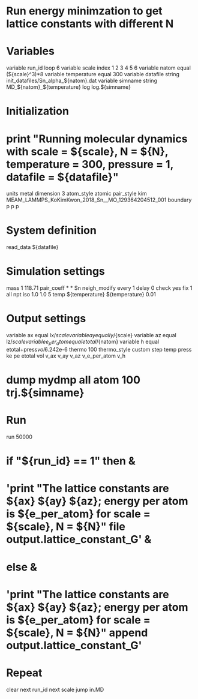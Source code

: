 # Run energy minimzation to get lattice constants with different N

# Variables
variable run_id loop 6
variable scale index 1 2 3 4 5 6 
variable natom equal (${scale}^3)*8
variable temperature equal 300
variable datafile string init_datafiles/Sn_alpha_${natom}.dat
variable simname string MD_${natom}_${temperature}
log log.${simname}

# Initialization
# print "Running molecular dynamics with scale = ${scale}, N = ${N}, temperature = 300, pressure = 1, datafile = ${datafile}"
units metal
dimension 3
atom_style atomic
pair_style kim MEAM_LAMMPS_KoKimKwon_2018_Sn__MO_129364204512_001
boundary p p p

# System definition
read_data ${datafile}

# Simulation settings
mass 1 118.71
pair_coeff * * Sn
neigh_modify every 1 delay 0 check yes
fix 1 all npt iso 1.0 1.0 5 temp ${temperature} ${temperature} 0.01

# Output settings
variable ax equal lx/${scale}
variable ay equal ly/${scale}
variable az equal lz/${scale}
variable e_per_atom equal etotal/${natom}
variable h equal etotal+press*vol*6.242e-6
thermo 100
thermo_style custom step temp press ke pe etotal vol v_ax v_ay v_az v_e_per_atom v_h
# dump mydmp all atom 100 trj.${simname}

# Run
run 50000
# if "${run_id} == 1" then &
# 'print "The lattice constants are ${ax} ${ay} ${az}; energy per atom is ${e_per_atom} for scale = ${scale}, N = ${N}" file output.lattice_constant_G' &
# else &
# 'print "The lattice constants are ${ax} ${ay} ${az}; energy per atom is ${e_per_atom} for scale = ${scale}, N = ${N}" append output.lattice_constant_G'

# Repeat
clear
next run_id
next scale
jump in.MD